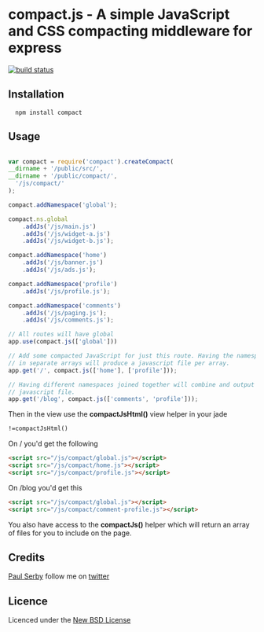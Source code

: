 # compact.js - A simple JavaScript and CSS compacting middleware for express

[![build status](https://secure.travis-ci.org/serby/compact.png)](http://travis-ci.org/serby/compact)

## Installation

      npm install compact

## Usage

```js

var compact = require('compact').createCompact(
__dirname + '/public/src/',
__dirname + '/public/compact/',
  '/js/compact/'
);

compact.addNamespace('global');

compact.ns.global
	.addJs('/js/main.js')
	.addJs('/js/widget-a.js')
	.addJs('/js/widget-b.js');

compact.addNamespace('home')
	.addJs('/js/banner.js')
	.addJs('/js/ads.js');

compact.addNamespace('profile')
	.addJs('/js/profile.js');

compact.addNamespace('comments')
	.addJs('/js/paging.js');
	.addJs('/js/comments.js');

// All routes will have global
app.use(compact.js(['global']))

// Add some compacted JavaScript for just this route. Having the namespaces
// in separate arrays will produce a javascript file per array.
app.get('/', compact.js(['home'], ['profile']));

// Having different namespaces joined together will combine and output as one
// javascript file.
app.get('/blog', compact.js(['comments', 'profile']));

```

Then in the view use the **compactJsHtml()** view helper in your jade

```html
!=compactJsHtml()
```
On / you'd get the following

```html
<script src="/js/compact/global.js"></script>
<script src="/js/compact/home.js"></script>
<script src="/js/compact/profile.js"></script>
```

On /blog you'd get this

```html
<script src="/js/compact/global.js"></script>
<script src="/js/compact/comment-profile.js"></script>
```

You also have access to the **compactJs()** helper which will return an array
of files for you to include on the page.

## Credits
[Paul Serby](https://github.com/serby/) follow me on [twitter](http://twitter.com/PabloSerbo)

## Licence
Licenced under the [New BSD License](http://opensource.org/licenses/bsd-license.php)
